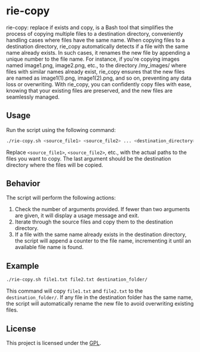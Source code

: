 
# rie-copy
rie-copy: replace if exists and copy, is a Bash tool that simplifies the process of copying multiple files to a destination directory, conveniently handling cases where files have the same name. When copying files to a destination directory, rie_copy automatically detects if a file with the same name already exists. In such cases, it  renames the new file by appending a unique number to the file name. For instance, if you're copying images named image1.png, image2.png, etc., to the directory /my_images/ where files with similar names already exist, rie_copy ensures that the new files are named as image1(1).png, image1(2).png, and so on, preventing any data loss or overwriting. 
With rie_copy, you can confidently copy files with ease, knowing that your existing files are preserved, and the new files are seamlessly managed.
 

## Usage
Run the script using the following command:

```bash
./rie-copy.sh <source_file1> <source_file2> ... <destination_directory>
```

Replace `<source_file1>`, `<source_file2>`, etc., with the actual paths to the files you want to copy. The last argument should be the destination directory where the files will be copied.

## Behavior

The script will perform the following actions:

1. Check the number of arguments provided. If fewer than two arguments are given, it will display a usage message and exit.
2. Iterate through the source files and copy them to the destination directory.
3. If a file with the same name already exists in the destination directory, the script will append a counter to the file name, incrementing it until an available file name is found.

## Example

```bash
./rie-copy.sh file1.txt file2.txt destination_folder/
```

This command will copy `file1.txt` and `file2.txt` to the `destination_folder/`. If any file in the destination folder has the same name, the script will automatically rename the new file to avoid overwriting existing files.

## License

This project is licensed under the [GPL](LICENSE).
```

